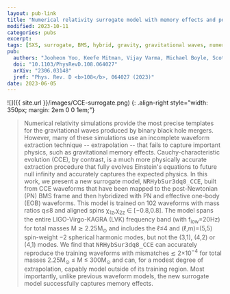 ```yaml
---
layout: pub-link
title: "Numerical relativity surrogate model with memory effects and post-Newtonian hybridization"
modified: 2023-10-11
categories: pubs
excerpt:
tags: [SXS, surrogate, BMS, hybrid, gravity, gravitational waves, numerical relativity, LIGO, black holes]
pub:
  authors: "Jooheon Yoo, Keefe Mitman, Vijay Varma, Michael Boyle, Scott E. Field, Nils Deppe, François Hébert, Lawrence E. Kidder, Jordan Moxon, Harald P. Pfeiffer, Mark A. Scheel, Leo C. Stein, Saul A. Teukolsky, William Throwe, Nils L. Vu"
  doi: "10.1103/PhysRevD.108.064027"
  arXiv: "2306.03148"
  jref: "Phys. Rev. D <b>108</b>, 064027 (2023)"
date: 2023-06-05
---
```


![]({{ site.url }}/images/CCE-surrogate.png)
{: .align-right style="width: 350px; margin: 2em 0 0 1em;"}
> Numerical relativity simulations provide the most precise templates
> for the gravitational waves produced by binary black hole
> mergers. However, many of these simulations use an incomplete
> waveform extraction technique -- extrapolation -- that fails to
> capture important physics, such as gravitational memory
> effects. Cauchy-characteristic evolution (CCE), by contrast, is a
> much more physically accurate extraction procedure that fully
> evolves Einstein's equations to future null infinity and accurately
> captures the expected physics. In this work, we present a new
> surrogate model, <tt>NRHybSur3dq8_CCE</tt>, built from CCE waveforms
> that have been mapped to the post-Newtonian (PN) BMS frame and then
> hybridized with PN and effective one-body (EOB) waveforms. This
> model is trained on 102 waveforms with mass ratios q≤8 and aligned
> spins χ<sub>1z</sub>,χ<sub>2z</sub> ∈ [−0.8,0.8]. The model spans
> the entire LIGO-Virgo-KAGRA (LVK) frequency band (with
> f<sub>low</sub>=20Hz) for total masses M ≳ 2.25M<sub>⊙</sub> and
> includes the ℓ≤4 and (ℓ,m)=(5,5) spin-weight −2 spherical harmonic
> modes, but not the (3,1), (4,2) or (4,1) modes. We find that
> <tt>NRHybSur3dq8_CCE</tt> can accurately reproduce the training
> waveforms with mismatches ≲ 2×10<sup>−4</sup> for total masses
> 2.25M<sub>⊙</sub> ≤ M ≤ 300M<sub>⊙</sub> and can, for a modest
> degree of extrapolation, capably model outside of its training
> region. Most importantly, unlike previous waveform models, the new
> surrogate model successfully captures memory effects.

